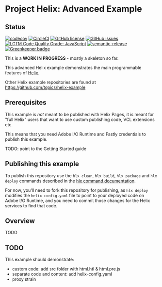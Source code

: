 # Project Helix: Advanced Example

## Status
[![codecov](https://img.shields.io/codecov/c/github/adobe/helix-example-advanced.svg)](https://codecov.io/gh/adobe/helix-example-advanced)
[![CircleCI](https://img.shields.io/circleci/project/github/adobe/helix-example-advanced.svg)](https://circleci.com/gh/adobe/helix-example-advanced)
[![GitHub license](https://img.shields.io/github/license/adobe/helix-example-advanced.svg)](https://github.com/adobe/helix-example-advanced/blob/master/LICENSE.txt)
[![GitHub issues](https://img.shields.io/github/issues/adobe/helix-example-advanced.svg)](https://github.com/adobe/helix-example-advanced/issues)
[![LGTM Code Quality Grade: JavaScript](https://img.shields.io/lgtm/grade/javascript/g/adobe/helix-example-advanced.svg?logo=lgtm&logoWidth=18)](https://lgtm.com/projects/g/adobe/helix-example-advanced)
[![semantic-release](https://img.shields.io/badge/%20%20%F0%9F%93%A6%F0%9F%9A%80-semantic--release-e10079.svg)](https://github.com/semantic-release/semantic-release) [![Greenkeeper badge](https://badges.greenkeeper.io/adobe/helix-example-advanced.svg)](https://greenkeeper.io/)

This is a **WORK IN PROGRESS** - mostly a skeleton so far.

This advanced Helix example demonstrates the main programmable features of [Helix](https://www.project-helix.io/). 

Other Helix example repositories are found at https://github.com/topics/helix-example

## Prerequisites

This example is _not_ meant to be published with Helix Pages, it is meant for "full Helix"
users that want to use custom publishing code, VCL extensions etc.

This means that you need Adobe I/O Runtime and Fastly credentials to publish this example.

TODO: point to the Getting Started guide

## Publishing this example
To publish this repository use the `hlx clean`, `hlx build`, `hlx package` and 
`hlx deploy` commands described in the [hlx command documentation](https://www.project-helix.io/client/README.html). 

For now, you'll need to fork this repository for publishing, as `hlx deploy` modifies
the `helix-config.yaml` file to point to your deployed code on Adobe I/O Runtime, and 
you need to commit those changes for the Helix services to find that code.

## Overview

TODO

## TODO
This example should demonstrate:

* custom code: add src folder with html.htl & html.pre.js
* separate code and content: add helix-config.yaml
* proxy strain


	